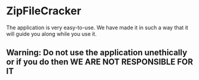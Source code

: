 # ZipFileCracker

The application is very easy-to-use. We have made it in such a way that it will guide you along while you use it.

## Warning: Do not use the application unethically or if you do then WE ARE NOT RESPONSIBLE FOR IT

